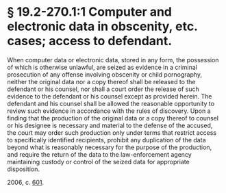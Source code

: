 # § 19.2-270.1:1 Computer and electronic data in obscenity, etc. cases; access to defendant.

<p>When computer data or electronic data, stored in any form, the possession of which is otherwise unlawful, are seized as evidence in a criminal prosecution of any offense involving obscenity or child pornography, neither the original data nor a copy thereof shall be released to the defendant or his counsel, nor shall a court order the release of such evidence to the defendant or his counsel except as provided herein. The defendant and his counsel shall be allowed the reasonable opportunity to review such evidence in accordance with the rules of discovery. Upon a finding that the production of the original data or a copy thereof to counsel or his designee is necessary and material to the defense of the accused, the court may order such production only under terms that restrict access to specifically identified recipients, prohibit any duplication of the data beyond what is reasonably necessary for the purpose of the production, and require the return of the data to the law-enforcement agency maintaining custody or control of the seized data for appropriate disposition.</p><p>2006, c. <a href='http://lis.virginia.gov/cgi-bin/legp604.exe?061+ful+CHAP0601'>601</a>.</p>